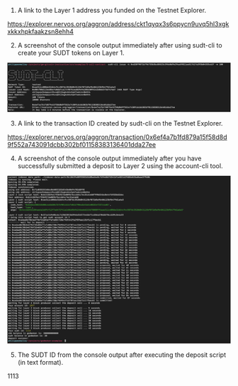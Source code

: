 1. A link to the Layer 1 address you funded on the Testnet Explorer.

https://explorer.nervos.org/aggron/address/ckt1qyqx3s6ppycn9uvq5hl3xgkxkkxhpkfaakzsn8ehh4

2. A screenshot of the console output immediately after using sudt-cli to create your SUDT tokens on Layer 1.

![Alt text](SUDT-creation-output.png?raw=true "Screenshot of console output after SUDT mint")

3. A link to the transaction ID created by sudt-cli on the Testnet Explorer.

https://explorer.nervos.org/aggron/transaction/0x6ef4a7b1fd879a15f58d8d9f552a743091dcbb302bf01158383136401dda27ee

4. A screenshot of the console output immediately after you have successfully submitted a deposit to Layer 2 using the account-cli tool.

![Alt text](SUDT-l2-deposit-output.png?raw=true "Screenshot of console output after SUDT layer 2 deposit")

5. The SUDT ID from the console output after executing the deposit script (in text format).

1113
